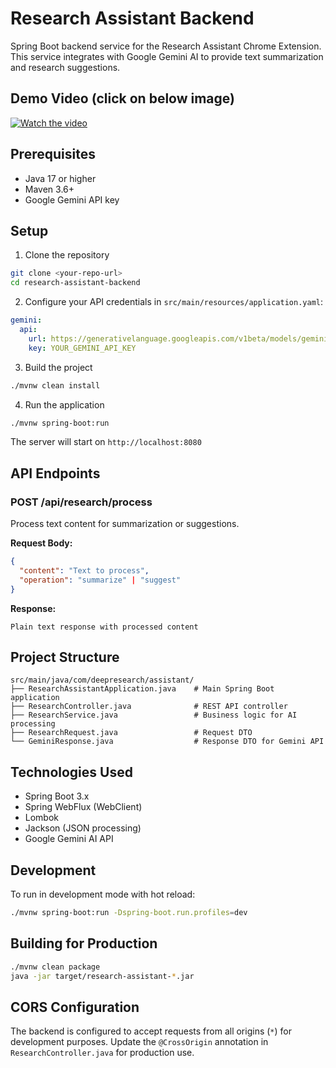 # Research Assistant Backend

Spring Boot backend service for the Research Assistant Chrome Extension. This service integrates with Google Gemini AI to provide text summarization and research suggestions.
  
## Demo Video (click on below image)
[![Watch the video](https://img.youtube.com/vi/otuJlxIWG94/hqdefault.jpg)](https://youtu.be/otuJlxIWG94)

## Prerequisites

- Java 17 or higher
- Maven 3.6+
- Google Gemini API key

## Setup

1. Clone the repository
```bash
git clone <your-repo-url>
cd research-assistant-backend
```

2. Configure your API credentials in `src/main/resources/application.yaml`:
```yaml
gemini:
  api:
    url: https://generativelanguage.googleapis.com/v1beta/models/gemini-pro:generateContent?key=
    key: YOUR_GEMINI_API_KEY
```

3. Build the project
```bash
./mvnw clean install
```

4. Run the application
```bash
./mvnw spring-boot:run
```

The server will start on `http://localhost:8080`

## API Endpoints

### POST /api/research/process

Process text content for summarization or suggestions.

**Request Body:**
```json
{
  "content": "Text to process",
  "operation": "summarize" | "suggest"
}
```

**Response:**
```
Plain text response with processed content
```

## Project Structure

```
src/main/java/com/deepresearch/assistant/
├── ResearchAssistantApplication.java    # Main Spring Boot application
├── ResearchController.java              # REST API controller
├── ResearchService.java                 # Business logic for AI processing
├── ResearchRequest.java                 # Request DTO
└── GeminiResponse.java                  # Response DTO for Gemini API
```

## Technologies Used

- Spring Boot 3.x
- Spring WebFlux (WebClient)
- Lombok
- Jackson (JSON processing)
- Google Gemini AI API

## Development

To run in development mode with hot reload:
```bash
./mvnw spring-boot:run -Dspring-boot.run.profiles=dev
```

## Building for Production

```bash
./mvnw clean package
java -jar target/research-assistant-*.jar
```

## CORS Configuration

The backend is configured to accept requests from all origins (`*`) for development purposes. Update the `@CrossOrigin` annotation in `ResearchController.java` for production use.
